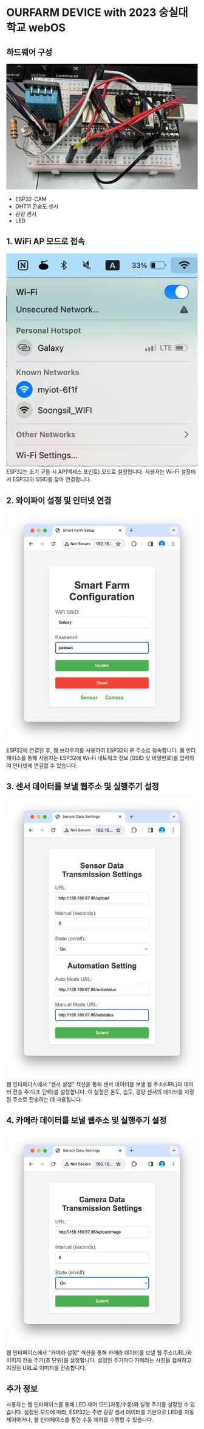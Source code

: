 # OURFARM DEVICE with 2023 숭실대학교 webOS 

## 하드웨어 구성
![0](./images/0.png)
* ESP32-CAM
* DHT11 온습도 센서
* 광량 센서
* LED

## 1. WiFi AP 모드로 접속
![1](./images/1.png)
ESP32는 초기 구동 시 AP(액세스 포인트) 모드로 설정됩니다.
사용자는 Wi-Fi 설정에서 ESP32의 SSID를 찾아 연결합니다.

## 2. 와이파이 설정 및 인터넷 연결
![2](./images/2.png)
ESP32에 연결된 후, 웹 브라우저를 사용하여 ESP32의 IP 주소로 접속합니다.
웹 인터페이스를 통해 사용자는 ESP32에 Wi-Fi 네트워크 정보 (SSID 및 비밀번호)를 입력하여 인터넷에 연결할 수 있습니다.

## 3. 센서 데이터를 보낼 웹주소 및 실행주기 설정
![3](./images/3.png)
웹 인터페이스에서 "센서 설정" 섹션을 통해 센서 데이터를 보낼 웹 주소(URL)와 데이터 전송 주기(초 단위)를 설정합니다.
이 설정은 온도, 습도, 광량 센서의 데이터를 지정된 주소로 전송하는 데 사용됩니다.

## 4. 카메라 데이터를 보낼 웹주소 및 실행주기 설정
![4](./images/4.png)
웹 인터페이스에서 "카메라 설정" 섹션을 통해 카메라 데이터를 보낼 웹 주소(URL)와 이미지 전송 주기(초 단위)를 설정합니다.
설정된 주기마다 카메라는 사진을 캡쳐하고 지정된 URL로 이미지를 전송합니다.


## 추가 정보
사용자는 웹 인터페이스를 통해 LED 제어 모드(자동/수동)와 실행 주기를 설정할 수 있습니다.
설정된 모드에 따라, ESP32는 주변 광량 센서 데이터를 기반으로 LED를 자동 제어하거나, 웹 인터페이스를 통한 수동 제어를 수행할 수 있습니다.
